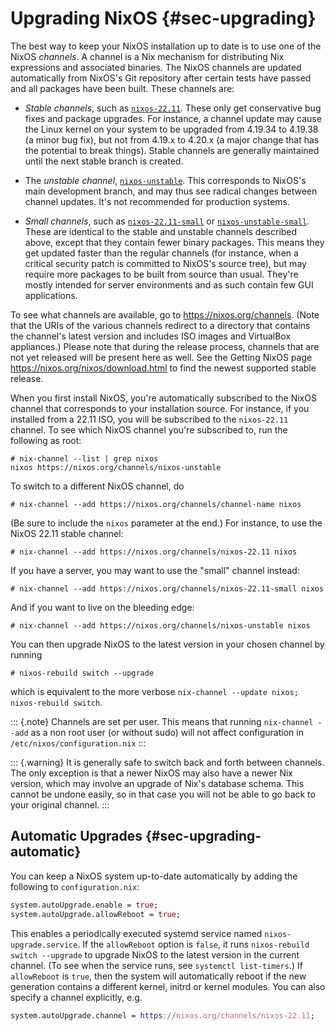 # Upgrading NixOS {#sec-upgrading}

The best way to keep your NixOS installation up to date is to use one of
the NixOS *channels*. A channel is a Nix mechanism for distributing Nix
expressions and associated binaries. The NixOS channels are updated
automatically from NixOS's Git repository after certain tests have
passed and all packages have been built. These channels are:

-   *Stable channels*, such as [`nixos-22.11`](https://nixos.org/channels/nixos-22.05).
    These only get conservative bug fixes and package upgrades. For
    instance, a channel update may cause the Linux kernel on your system
    to be upgraded from 4.19.34 to 4.19.38 (a minor bug fix), but not
    from 4.19.x to 4.20.x (a major change that has the potential to break things).
    Stable channels are generally maintained until the next stable
    branch is created.

-   The *unstable channel*, [`nixos-unstable`](https://nixos.org/channels/nixos-unstable).
    This corresponds to NixOS's main development branch, and may thus see
    radical changes between channel updates. It's not recommended for
    production systems.

-   *Small channels*, such as [`nixos-22.11-small`](https://nixos.org/channels/nixos-22.05-small)
    or [`nixos-unstable-small`](https://nixos.org/channels/nixos-unstable-small).
    These are identical to the stable and unstable channels described above,
    except that they contain fewer binary packages. This means they get updated
    faster than the regular channels (for instance, when a critical security patch
    is committed to NixOS's source tree), but may require more packages to be
    built from source than usual. They're mostly intended for server environments
    and as such contain few GUI applications.

To see what channels are available, go to <https://nixos.org/channels>.
(Note that the URIs of the various channels redirect to a directory that
contains the channel's latest version and includes ISO images and
VirtualBox appliances.) Please note that during the release process,
channels that are not yet released will be present here as well. See the
Getting NixOS page <https://nixos.org/nixos/download.html> to find the
newest supported stable release.

When you first install NixOS, you're automatically subscribed to the
NixOS channel that corresponds to your installation source. For
instance, if you installed from a 22.11 ISO, you will be subscribed to
the `nixos-22.11` channel. To see which NixOS channel you're subscribed
to, run the following as root:

```ShellSession
# nix-channel --list | grep nixos
nixos https://nixos.org/channels/nixos-unstable
```

To switch to a different NixOS channel, do

```ShellSession
# nix-channel --add https://nixos.org/channels/channel-name nixos
```

(Be sure to include the `nixos` parameter at the end.) For instance, to
use the NixOS 22.11 stable channel:

```ShellSession
# nix-channel --add https://nixos.org/channels/nixos-22.11 nixos
```

If you have a server, you may want to use the "small" channel instead:

```ShellSession
# nix-channel --add https://nixos.org/channels/nixos-22.11-small nixos
```

And if you want to live on the bleeding edge:

```ShellSession
# nix-channel --add https://nixos.org/channels/nixos-unstable nixos
```

You can then upgrade NixOS to the latest version in your chosen channel
by running

```ShellSession
# nixos-rebuild switch --upgrade
```

which is equivalent to the more verbose `nix-channel --update nixos; nixos-rebuild switch`.

::: {.note}
Channels are set per user. This means that running `nix-channel --add`
as a non root user (or without sudo) will not affect
configuration in `/etc/nixos/configuration.nix`
:::

::: {.warning}
It is generally safe to switch back and forth between channels. The only
exception is that a newer NixOS may also have a newer Nix version, which
may involve an upgrade of Nix's database schema. This cannot be undone
easily, so in that case you will not be able to go back to your original
channel.
:::

## Automatic Upgrades {#sec-upgrading-automatic}

You can keep a NixOS system up-to-date automatically by adding the
following to `configuration.nix`:

```nix
system.autoUpgrade.enable = true;
system.autoUpgrade.allowReboot = true;
```

This enables a periodically executed systemd service named
`nixos-upgrade.service`. If the `allowReboot` option is `false`, it runs
`nixos-rebuild switch --upgrade` to upgrade NixOS to the latest version
in the current channel. (To see when the service runs, see `systemctl list-timers`.)
If `allowReboot` is `true`, then the system will automatically reboot if
the new generation contains a different kernel, initrd or kernel
modules. You can also specify a channel explicitly, e.g.

```nix
system.autoUpgrade.channel = https://nixos.org/channels/nixos-22.11;
```
